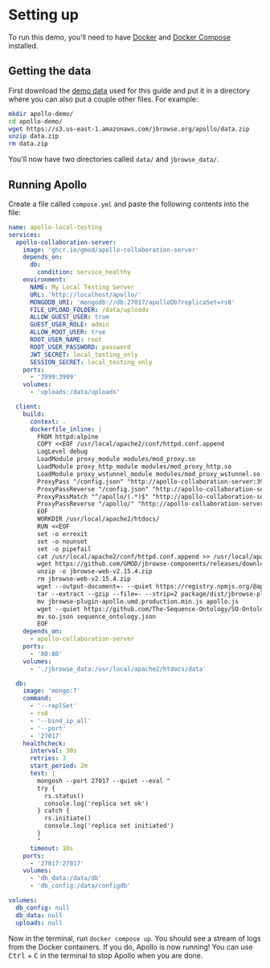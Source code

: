# Setting up

To run this demo, you'll need to have
[Docker](//docs.docker.com/engine/install/) and
[Docker Compose](//docs.docker.com/compose/install/) installed.

## Getting the data

First download the
[demo data](//s3.us-east-1.amazonaws.com/jbrowse.org/apollo/data.zip) used for
this guide and put it in a directory where you can also put a couple other
files. For example:

```sh
mkdir apollo-demo/
cd apollo-demo/
wget https://s3.us-east-1.amazonaws.com/jbrowse.org/apollo/data.zip
unzip data.zip
rm data.zip
```

You'll now have two directories called `data/` and `jbrowse_data/`.

## Running Apollo

Create a file called `compose.yml` and paste the following contents into the
file:

```yml title="compose.yml"
name: apollo-local-testing
services:
  apollo-collaboration-server:
    image: 'ghcr.io/gmod/apollo-collaboration-server'
    depends_on:
      db:
        condition: service_healthy
    environment:
      NAME: My Local Testing Server
      URL: 'http://localhost/apollo/'
      MONGODB_URI: 'mongodb://db:27017/apolloDb?replicaSet=rs0'
      FILE_UPLOAD_FOLDER: /data/uploads
      ALLOW_GUEST_USER: true
      GUEST_USER_ROLE: admin
      ALLOW_ROOT_USER: true
      ROOT_USER_NAME: root
      ROOT_USER_PASSWORD: password
      JWT_SECRET: local_testing_only
      SESSION_SECRET: local_testing_only
    ports:
      - '3999:3999'
    volumes:
      - 'uploads:/data/uploads'

  client:
    build:
      context: .
      dockerfile_inline: |
        FROM httpd:alpine
        COPY <<EOF /usr/local/apache2/conf/httpd.conf.append
        LogLevel debug
        LoadModule proxy_module modules/mod_proxy.so
        LoadModule proxy_http_module modules/mod_proxy_http.so
        LoadModule proxy_wstunnel_module modules/mod_proxy_wstunnel.so
        ProxyPass "/config.json" "http://apollo-collaboration-server:3999/jbrowse/config.json"
        ProxyPassReverse "/config.json" "http://apollo-collaboration-server:3999/jbrowse/config.json"
        ProxyPassMatch "^/apollo/(.*)$" "http://apollo-collaboration-server:3999/\$1" upgrade=websocket connectiontimeout=3600 timeout=3600
        ProxyPassReverse "/apollo/" "http://apollo-collaboration-server:3999/"
        EOF
        WORKDIR /usr/local/apache2/htdocs/
        RUN <<EOF
        set -o errexit
        set -o nounset
        set -o pipefail
        cat /usr/local/apache2/conf/httpd.conf.append >> /usr/local/apache2/conf/httpd.conf
        wget https://github.com/GMOD/jbrowse-components/releases/download/v2.15.4/jbrowse-web-v2.15.4.zip
        unzip -o jbrowse-web-v2.15.4.zip
        rm jbrowse-web-v2.15.4.zip
        wget --output-document=- --quiet https://registry.npmjs.org/@apollo-annotation/jbrowse-plugin-apollo/-/jbrowse-plugin-apollo-0.1.21.tgz | \
        tar --extract --gzip --file=- --strip=2 package/dist/jbrowse-plugin-apollo.umd.production.min.js
        mv jbrowse-plugin-apollo.umd.production.min.js apollo.js
        wget --quiet https://github.com/The-Sequence-Ontology/SO-Ontologies/raw/refs/heads/master/Ontology_Files/so.json
        mv so.json sequence_ontology.json
        EOF
    depends_on:
      - apollo-collaboration-server
    ports:
      - '80:80'
    volumes:
      - './jbrowse_data:/usr/local/apache2/htdocs/data'

  db:
    image: 'mongo:7'
    command:
      - '--replSet'
      - rs0
      - '--bind_ip_all'
      - '--port'
      - '27017'
    healthcheck:
      interval: 30s
      retries: 3
      start_period: 2m
      test: |
        mongosh --port 27017 --quiet --eval "
        try {
          rs.status()
          console.log('replica set ok')
        } catch {
          rs.initiate()
          console.log('replica set initiated')
        }
        "
      timeout: 10s
    ports:
      - '27017:27017'
    volumes:
      - 'db_data:/data/db'
      - 'db_config:/data/configdb'

volumes:
  db_config: null
  db_data: null
  uploads: null
```

Now in the terminal, run `docker compose up`. You should see a stream of logs
from the Docker containers. If you do, Apollo is now running! You can use
<kbd>Ctrl</kbd> + <kbd>C</kbd> in the terminal to stop Apollo when you are done.
